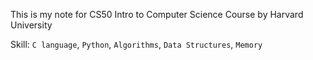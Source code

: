 This is my note for CS50 Intro to Computer Science Course by Harvard University

Skill: `C language`, `Python`, `Algorithms`, `Data Structures`, `Memory`
